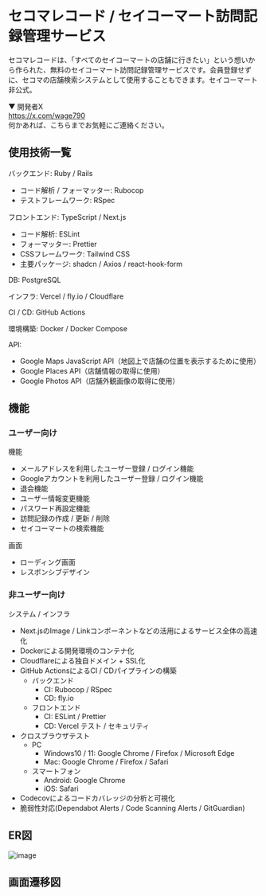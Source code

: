 # セコマレコード / セイコーマート訪問記録管理サービス
セコマレコードは、「すべてのセイコーマートの店舗に行きたい」という想いから作られた、無料のセイコーマート訪問記録管理サービスです。会員登録せずに、セコマの店舗検索システムとして使用することもできます。セイコーマート非公式。

▼ 開発者X<br>
https://x.com/wage790<br>
何かあれば、こちらまでお気軽にご連絡ください。

## 使用技術一覧
バックエンド: Ruby / Rails
- コード解析 / フォーマッター: Rubocop
- テストフレームワーク: RSpec

フロントエンド: TypeScript / Next.js
- コード解析: ESLint
- フォーマッター: Prettier
- CSSフレームワーク: Tailwind CSS
- 主要パッケージ: shadcn / Axios / react-hook-form

DB: PostgreSQL

インフラ: Vercel / fly.io / Cloudflare

CI / CD: GitHub Actions

環境構築: Docker / Docker Compose

API: 
- Google Maps JavaScript API（地図上で店舗の位置を表示するために使用）
- Google Places API（店舗情報の取得に使用）
- Google Photos API（店舗外観画像の取得に使用）

## 機能

### ユーザー向け
機能
- メールアドレスを利用したユーザー登録 / ログイン機能
- Googleアカウントを利用したユーザー登録 / ログイン機能
- 退会機能
- ユーザー情報変更機能
- パスワード再設定機能
- 訪問記録の作成 / 更新 / 削除
- セイコーマートの検索機能

画面
- ローディング画面
- レスポンシブデザイン

### 非ユーザー向け
システム / インフラ
- Next.jsのImage / Linkコンポーネントなどの活用によるサービス全体の高速化
- Dockerによる開発環境のコンテナ化
- Cloudflareによる独自ドメイン + SSL化
- GitHub ActionsによるCI / CDパイプラインの構築
    - バックエンド
        - CI: Rubocop / RSpec
        - CD: fly.io
    - フロントエンド
        - CI: ESLint / Prettier
        - CD: Vercel
テスト / セキュリティ
- クロスブラウザテスト
    - PC
        - Windows10 / 11: Google Chrome / Firefox / Microsoft Edge
        - Mac: Google Chrome / Firefox / Safari
    - スマートフォン
        - Android: Google Chrome
        - iOS: Safari
- Codecovによるコードカバレッジの分析と可視化
- 脆弱性対応(Dependabot Alerts / Code Scanning Alerts / GitGuardian)

## ER図
![image](https://github.com/user-attachments/assets/6e6beab9-8efa-4c69-9ee1-2bae8b05dc82)

## 画面遷移図
